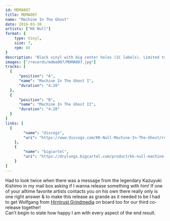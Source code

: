 ```yaml
---
id: MDMA007
title: MDMA007
name: "Machine In The Ghost"
date: 2016-03-30
artists: ["KK Null"]
format: {
    type: Vinyl,
    size: 7,
    rpm: 45
}
description: "Black vinyl with big center holes (1C labels). Limited to 300 copies."
images: ["/records/mdma007/MDMA007.jpg"]
tracks: [
  {
      "position": "A",
      "name": "Machine In The Ghost I",
      "duration": "4:20"
  },
  {
      "position": "B",
      "name": "Machine In The Ghost II",
      "duration": "4:20"
  }
]
links: [
  {
		"name": "discogs",
		"uri": "https://www.discogs.com/KK-Null-Machine-In-The-Ghost/release/8321551"
	},
	{
		"name": "bigcartel",
		"uri": "https://drylungs.bigcartel.com/product/kk-null-machine-in-the-ghost-7"
	}
]
---
```

Had to look twice when there was a message from the legendary Kazuyuki Kishimo in my mail box asking if I wanna release something with him! If one of your alltime favorite artists contacts you on his own there really only is one right answer & to make this release as grande as it needed to be I had to get Wolfgang from [Hirntrust Grindmedia](http://www.hirntrust.at/) on board too for our third co-release together!  
Can't begin to state how happy I am with every aspect of the end result.
